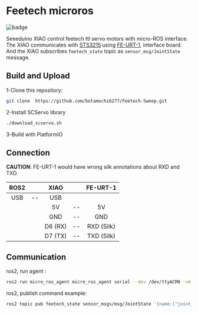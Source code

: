 # Feetech microros

![badge](https://github.com/botamochi6277/Feetech-microros/actions/workflows/ci-platformio.yml/badge.svg)

Seeeduino XIAO control feetech ttl servo motors with micro-ROS interface.
The XIAO communicates with [STS3215](https://akizukidenshi.com/catalog/g/gM-16312/) using [FE-URT-1](https://akizukidenshi.com/catalog/g/gM-16295/), interface board. And the XIAO subscribes `feetech_state` topic as `sensor_msg/JointState` message.

## Build and Upload

1-Clone this repository:

```zsh
git clone  https://github.com/botamochi6277/Feetech-Sweep.git
```

2-Install SCServo library

```zsh
./download_scservo.sh
```

3-Build with PlatformIO

## Connection

**CAUTION**: FE-URT-1 would have wrong silk annotations about RXD and TXD.

| ROS2 |     |  XIAO   |     |  FE-URT-1  |
| :--: | :-: | :-----: | :-: | :--------: |
| USB  | --  |   USB   |     |            |
|      |     |   5V    | --  |     5V     |
|      |     |   GND   | --  |    GND     |
|      |     | D6 (RX) | --  | RXD (Silk) |
|      |     | D7 (TX) | --  | TXD (Silk) |

## Communication

ros2, run agent :

```zsh
ros2 run micro_ros_agent micro_ros_agent serial --dev /dev/ttyACM0 -v6
```

ros2, publish command example:

```zsh
ros2 topic pub feetech_state sensor_msgs/msg/JointState '{name:["joint_1","joint_2"], position:[0.75,0.75]}' --once
```
